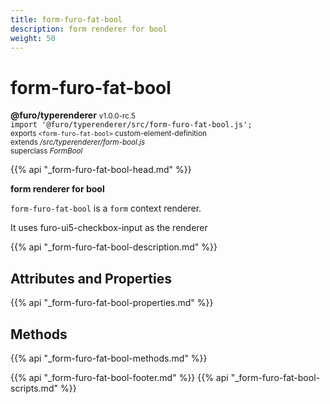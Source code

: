 ```yaml
---
title: form-furo-fat-bool
description: form renderer for bool
weight: 50
---
```


# form-furo-fat-bool
**@furo/typerenderer** <small>v1.0.0-rc.5</small>
<br>`import '@furo/typerenderer/src/form-furo-fat-bool.js';`<small>
<br>exports `<form-furo-fat-bool>` custom-element-definition
<br>extends */src/typerenderer/form-bool.js*
<br>superclass *FormBool*</small>

{{% api "_form-furo-fat-bool-head.md" %}}

**form renderer for bool**

`form-furo-fat-bool` is a `form` context renderer.

It uses furo-ui5-checkbox-input as the renderer

{{% api "_form-furo-fat-bool-description.md" %}}


## Attributes and Properties
{{% api "_form-furo-fat-bool-properties.md" %}}



## Methods
{{% api "_form-furo-fat-bool-methods.md" %}}





{{% api "_form-furo-fat-bool-footer.md" %}}
{{% api "_form-furo-fat-bool-scripts.md" %}}
